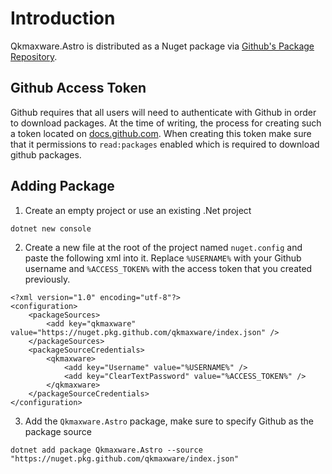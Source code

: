 # Introduction
Qkmaxware.Astro is distributed as a Nuget package via [Github's Package Repository](https://github.com/qkmaxware/Numerics/packages).

## Github Access Token
Github requires that all users will need to authenticate with Github in order to download packages. At the time of writing, the process for creating such a token located on [docs.github.com](https://docs.github.com/en/github/authenticating-to-github/creating-a-personal-access-token). When creating this token make sure that it permissions to `read:packages` enabled which is required to download github packages.

## Adding Package 
1. Create an empty project or use an existing .Net project

```
dotnet new console
```

2. Create a new file at the root of the project named `nuget.config` and paste the following xml into it. Replace `%USERNAME%` with your Github username and `%ACCESS_TOKEN%` with the access token that you created previously.

```
<?xml version="1.0" encoding="utf-8"?>
<configuration>
    <packageSources>
        <add key="qkmaxware" value="https://nuget.pkg.github.com/qkmaxware/index.json" />
    </packageSources>
    <packageSourceCredentials>
        <qkmaxware>
            <add key="Username" value="%USERNAME%" />
            <add key="ClearTextPassword" value="%ACCESS_TOKEN%" />
        </qkmaxware>
    </packageSourceCredentials>
</configuration>
```

3. Add the `Qkmaxware.Astro` package, make sure to specify Github as the package source

```
dotnet add package Qkmaxware.Astro --source "https://nuget.pkg.github.com/qkmaxware/index.json"
```